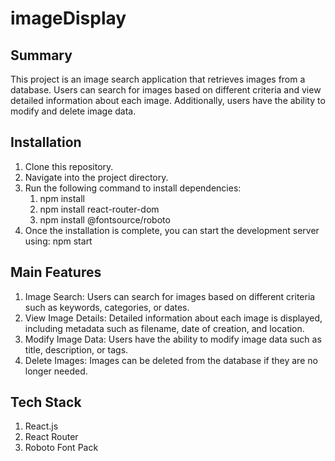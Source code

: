 # imageDisplay

## Summary

This project is an image search application that retrieves images from a database. Users can search for images based on different criteria and view detailed information about each image. Additionally, users have the ability to modify and delete image data.

## Installation
1. Clone this repository.
2. Navigate into the project directory.
3. Run the following command to install dependencies:
   1. npm install
   2. npm install react-router-dom
   3. npm install @fontsource/roboto
4. Once the installation is complete, you can start the development server using:
  npm start
## Main Features
1. Image Search: Users can search for images based on different criteria such as keywords, categories, or dates.
2. View Image Details: Detailed information about each image is displayed, including metadata such as filename, date of creation, and location.
3. Modify Image Data: Users have the ability to modify image data such as title, description, or tags.
4. Delete Images: Images can be deleted from the database if they are no longer needed.
## Tech Stack
1. React.js
2. React Router
3. Roboto Font Pack
